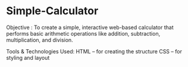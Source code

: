 # Simple-Calculator
Objective :
To create a simple, interactive web-based calculator that performs basic arithmetic operations like addition, subtraction, multiplication, and division.

Tools & Technologies Used:
HTML – for creating the structure
CSS – for styling and layout
